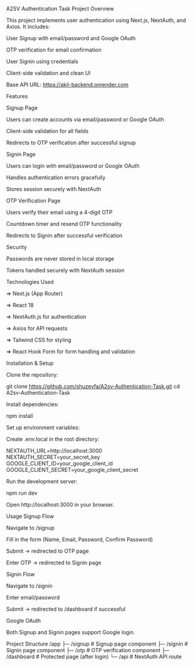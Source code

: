 
A2SV Authentication Task
Project Overview

This project implements user authentication using Next.js, NextAuth, and Axios.
It includes:

User Signup with email/password and Google OAuth

OTP verification for email confirmation

User Signin using credentials 

Client-side validation and clean UI

Base API URL: https://akil-backend.onrender.com

Features

Signup Page

Users can create accounts via email/password or Google OAuth

Client-side validation for all fields

Redirects to OTP verification after successful signup

Signin Page

Users can login with email/password or Google OAuth

Handles authentication errors gracefully

Stores session securely with NextAuth

OTP Verification Page

Users verify their email using a 4-digit OTP

Countdown timer and resend OTP functionality

Redirects to Signin after successful verification

Security

Passwords are never stored in local storage

Tokens handled securely with NextAuth session

Technologies Used

=> Next.js (App Router)

=> React 18

=> NextAuth.js for authentication

=> Axios for API requests

=> Tailwind CSS for styling

=> React Hook Form for form handling and validation

Installation & Setup

Clone the repository:

git clone https://github.com/shuzeyfa/A2sv-Authentication-Task.git
cd A2sv-Authentication-Task


Install dependencies:

npm install


Set up environment variables:

Create .env.local in the root directory:

NEXTAUTH_URL=http://localhost:3000
NEXTAUTH_SECRET=your_secret_key
GOOGLE_CLIENT_ID=your_google_client_id
GOOGLE_CLIENT_SECRET=your_google_client_secret


Run the development server:

npm run dev


Open http://localhost:3000 in your browser.

Usage
Signup Flow

Navigate to /signup

Fill in the form (Name, Email, Password, Confirm Password)

Submit → redirected to OTP page

Enter OTP → redirected to Signin page

Signin Flow

Navigate to /signin

Enter email/password

Submit → redirected to /dashboard if successful

Google OAuth

Both Signup and Signin pages support Google login.

Project Structure
/app
 ├─ /signup     # Signup page component
 ├─ /signin     # Signin page component
 ├─ /otp        # OTP verification component
 ├─ /dashboard  # Protected page (after login)
 └─ /api        # NextAuth API route
